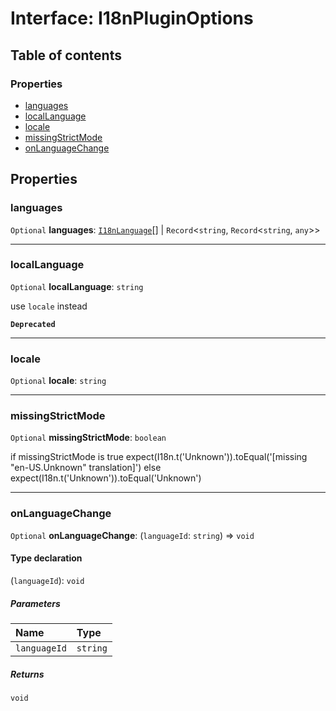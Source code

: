# Interface: I18nPluginOptions

## Table of contents

### Properties

* [languages](/auto-docs/i18n-plugin/interfaces/I18nPluginOptions.md#languages)
* [localLanguage](/auto-docs/i18n-plugin/interfaces/I18nPluginOptions.md#locallanguage)
* [locale](/auto-docs/i18n-plugin/interfaces/I18nPluginOptions.md#locale)
* [missingStrictMode](/auto-docs/i18n-plugin/interfaces/I18nPluginOptions.md#missingstrictmode)
* [onLanguageChange](/auto-docs/i18n-plugin/interfaces/I18nPluginOptions.md#onlanguagechange)

## Properties

### languages

`Optional` **languages**: [`I18nLanguage`](/auto-docs/i18n-plugin/interfaces/I18nLanguage.md)\[] | `Record`<`string`, `Record`<`string`, `any`>>

***

### localLanguage

`Optional` **localLanguage**: `string`

use `locale` instead

**`Deprecated`**

***

### locale

`Optional` **locale**: `string`

***

### missingStrictMode

`Optional` **missingStrictMode**: `boolean`

if missingStrictMode is true
expect(I18n.t('Unknown')).toEqual('\[missing "en-US.Unknown" translation]')
else
expect(I18n.t('Unknown')).toEqual('Unknown')

***

### onLanguageChange

`Optional` **onLanguageChange**: (`languageId`: `string`) => `void`

#### Type declaration

(`languageId`): `void`

##### Parameters

| Name | Type |
| :------ | :------ |
| `languageId` | `string` |

##### Returns

`void`
